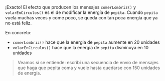 ¡Exacto! El efecto que producen los mensajes `comerLombriz()` y `volarEnCirculos()` es el de modificar la energía de `pepita`. Cuando `pepita` vuela muchas veces y come poco, se queda con tan poca energía que ya no está feliz.

En concreto: 

* `comerLombriz()` hace que la energia de `pepita` aumente en 20 unidades
* `volarEnCirculos()` hace que la energia de `pepita` disminuya en 10 unidades

> Veamos si se entiende: escribí una secuencia de envío de mensajes que haga que pepita coma y vuele hasta quedarse con 150 unidades de energía. 
